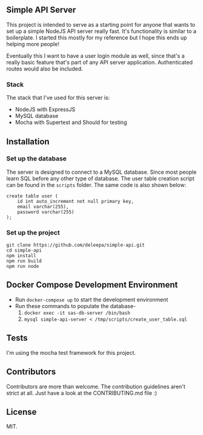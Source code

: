 ## Simple API Server

This project is intended to serve as a starting point for anyone that wants to set up a simple NodeJS API server really fast. It's functionality is similar to a boilerplate. I started this mostly for my reference but I hope this ends up helping more people!

Eventually this I want to have a user login module as well, since that's a really basic feature that's part of any API server application. Authenticated routes would also be included.

### Stack

The stack that I've used for this server is:
* NodeJS with ExpressJS
* MySQL database
* Mocha with Supertest and Should for testing

## Installation

### Set up the database

The server is designed to connect to a MySQL database. Since most people learn SQL before any other type of database. The user table creation script can be found in the `scripts` folder. The same code is also shown below:

```
create table user (
	id int auto_increment not null primary key,
    email varchar(255),
    password varchar(255)
);

```

### Set up the project
```
git clone https://github.com/deleepa/simple-api.git
cd simple-api
npm install
npm run build
npm run node
```

## Docker Compose Development Environment
* Run `docker-compose up` to start the development environment
* Run these commands to populate the database-
    1. `docker exec -it sas-db-server /bin/bash`
    2. `mysql simple-api-server < /tmp/scripts/create_user_table.sql`

## Tests

I'm using the mocha test framework for this project.

## Contributors

Contributors are more than welcome. The contribution guidelines aren't strict at all. Just have a look at the CONTRIBUTING.md file :)

## License

MIT.
